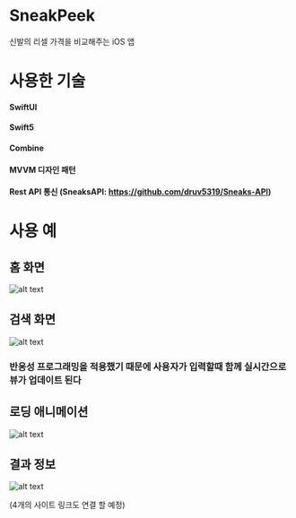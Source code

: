 # SneakPeek
신발의 리셀 가격을 비교해주는 iOS 앱

# 사용한 기술
#### SwiftUI

#### Swift5

#### Combine

#### MVVM 디자인 패턴

#### Rest API 통신 (SneaksAPI: https://github.com/druv5319/Sneaks-API)




# 사용 예
## 홈 화면
![alt text](https://github.com/junbangg/SneakPeek/blob/master/img/home.png?raw=true)


## 검색 화면
![alt text](https://github.com/junbangg/SneakPeek/blob/master/img/search.png?raw=true)
### 반응성 프로그래밍을 적용했기 때문에 사용자가 입력할때 함께 실시간으로 뷰가 업데이트 된다

## 로딩 애니메이션
![alt text](https://github.com/junbangg/SneakPeek/blob/master/img/load.png?raw=true)


## 결과 정보
![alt text](https://github.com/junbangg/SneakPeek/blob/master/img/result.png?raw=true)

(4개의 사이트 링크도 연결 할 예정)


